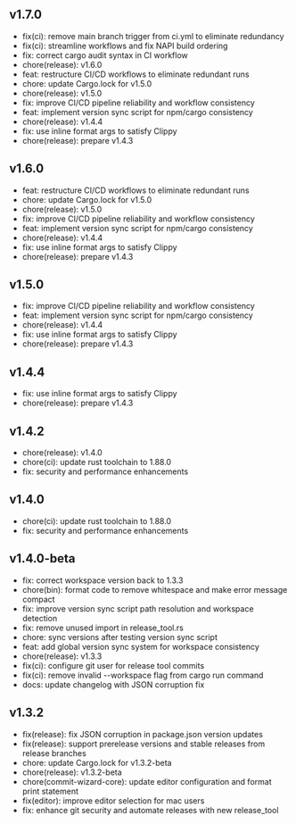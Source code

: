 ## v1.7.0

- fix(ci): remove main branch trigger from ci.yml to eliminate redundancy
- fix(ci): streamline workflows and fix NAPI build ordering
- fix: correct cargo audit syntax in CI workflow
- chore(release): v1.6.0
- feat: restructure CI/CD workflows to eliminate redundant runs
- chore: update Cargo.lock for v1.5.0
- chore(release): v1.5.0
- fix: improve CI/CD pipeline reliability and workflow consistency
- feat: implement version sync script for npm/cargo consistency
- chore(release): v1.4.4
- fix: use inline format args to satisfy Clippy
- chore(release): prepare v1.4.3

## v1.6.0

- feat: restructure CI/CD workflows to eliminate redundant runs
- chore: update Cargo.lock for v1.5.0
- chore(release): v1.5.0
- fix: improve CI/CD pipeline reliability and workflow consistency
- feat: implement version sync script for npm/cargo consistency
- chore(release): v1.4.4
- fix: use inline format args to satisfy Clippy
- chore(release): prepare v1.4.3

## v1.5.0

- fix: improve CI/CD pipeline reliability and workflow consistency
- feat: implement version sync script for npm/cargo consistency
- chore(release): v1.4.4
- fix: use inline format args to satisfy Clippy
- chore(release): prepare v1.4.3

## v1.4.4

- fix: use inline format args to satisfy Clippy
- chore(release): prepare v1.4.3

## v1.4.2

- chore(release): v1.4.0
- chore(ci): update rust toolchain to 1.88.0
- fix: security and performance enhancements

## v1.4.0

- chore(ci): update rust toolchain to 1.88.0
- fix: security and performance enhancements

## v1.4.0-beta

- fix: correct workspace version back to 1.3.3
- chore(bin): format code to remove whitespace and make error message compact
- fix: improve version sync script path resolution and workspace detection
- fix: remove unused import in release_tool.rs
- chore: sync versions after testing version sync script
- feat: add global version sync system for workspace consistency
- chore(release): v1.3.3
- fix(ci): configure git user for release tool commits
- fix(ci): remove invalid --workspace flag from cargo run command
- docs: update changelog with JSON corruption fix

## v1.3.2

- fix(release): fix JSON corruption in package.json version updates
- fix(release): support prerelease versions and stable releases from release branches
- chore: update Cargo.lock for v1.3.2-beta
- chore(release): v1.3.2-beta
- chore(commit-wizard-core): update editor configuration and format print statement
- fix(editor): improve editor selection for mac users
- fix: enhance git security and automate releases with new release_tool
